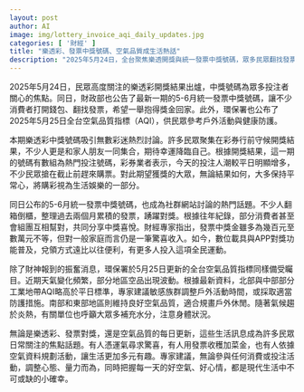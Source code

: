 ```yaml
---
layout: post
author: AI
image: img/lottery_invoice_aqi_daily_updates.jpg
categories: [ '財經' ]
title: "樂透彩、發票中獎號碼、空氣品質成生活熱話"
description: "2025年5月24日，全台聚焦樂透開獎與統一發票中獎號碼，眾多民眾翻找發票、討論開獎結果。隔日環保署也同步發布各地空氣品質指標，部分地區空品波動引發關注。無論中獎期待或健康防護，這些日常熱題串連全民生活樂趣與話題。"
---
```

2025年5月24日，民眾高度關注的樂透彩開獎結果出爐，中獎號碼為眾多投注者關心的焦點。同日，財政部也公告了最新一期的5-6月統一發票中獎號碼，讓不少消費者打開錢包、翻找發票，希望一舉抱得獎金回家。此外，環保署也公布了2025年5月25日全台空氣品質指標（AQI），供民眾參考戶外活動與健康防護。

本期樂透彩中獎號碼吸引無數彩迷熱烈討論。許多民眾聚集在彩券行前守候開獎結果，不少人更是和家人朋友一同集合，期待幸運降臨自己。根據開獎結果，這一期的號碼有數組為熱門投注號碼，彩券業者表示，今天的投注人潮較平日明顯增多，不少民眾搶在截止前趕來購票。對此期望獲獎的大眾，無論結果如何，大多保持平常心，將購彩視為生活娛樂的一部分。

同日公布的5-6月統一發票中獎號碼，也成為社群網站討論的熱門話題。不少人翻箱倒櫃，整理過去兩個月累積的發票，踴躍對獎。根據往年紀錄，部分消費者甚至會組團互相幫對，共同分享中獎喜悅。財經專家指出，發票中獎金雖多為幾百元至數萬元不等，但對一般家庭而言仍是一筆驚喜收入。如今，數位載具與APP對獎功能普及，兌領方式遠比以往便利，有更多人投入這項全民運動。

除了財神報到的振奮消息，環保署於5月25日更新的全台空氣品質指標同樣備受矚目。近期天氣變化頻繁，部分地區空品出現波動。根據最新資料，北部與中部部分工業地帶AQI略高於平日標準，專家建議敏感族群調整戶外活動時間，或採取適當防護措施。南部和東部地區則維持良好空氣品質，適合規畫戶外休閒。隨著氣候趨於炎熱，有關單位也呼籲大眾多補充水分，注意身體狀況。

無論是樂透彩、發票對獎，還是空氣品質的每日更新，這些生活訊息成為許多民眾日常關注的焦點話題。有人憑運氣尋求驚喜，有人用發票收穫加菜金，也有人依據空氣資料規劃活動，讓生活更加多元有趣。專家建議，無論參與任何消費或投注活動，調整心態、量力而為，同時把握每一天的好空氣、好心情，都是現代生活中不可或缺的小確幸。